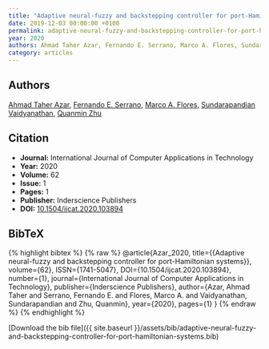 ```yaml
---
title: "Adaptive neural-fuzzy and backstepping controller for port-Hamiltonian systems"
date: 2019-12-03 00:00:00 +0100
permalink: adaptive-neural-fuzzy-and-backstepping-controller-for-port-hamiltonian-systems
year: 2020
authors: Ahmad Taher Azar, Fernando E. Serrano, Marco A. Flores, Sundarapandian Vaidyanathan, Quanmin Zhu
category: articles
---
```

 
## Authors
[Ahmad Taher Azar](authors/ahmad-taher-azar), [Fernando E. Serrano](authors/fernando-e-serrano), [Marco A. Flores](authors/marco-a-flores), [Sundarapandian Vaidyanathan](authors/sundarapandian-vaidyanathan), [Quanmin Zhu](authors/quanmin-zhu)
 
## Citation
- **Journal:** International Journal of Computer Applications in Technology
- **Year:** 2020
- **Volume:** 62
- **Issue:** 1
- **Pages:** 1
- **Publisher:** Inderscience Publishers
- **DOI:** [10.1504/ijcat.2020.103894](https://doi.org/10.1504/ijcat.2020.103894)
 
## BibTeX
{% highlight bibtex %}
{% raw %}
@article{Azar_2020,
  title={{Adaptive neural-fuzzy and backstepping controller for port-Hamiltonian systems}},
  volume={62},
  ISSN={1741-5047},
  DOI={10.1504/ijcat.2020.103894},
  number={1},
  journal={International Journal of Computer Applications in Technology},
  publisher={Inderscience Publishers},
  author={Azar, Ahmad Taher and Serrano, Fernando E. and Flores, Marco A. and Vaidyanathan, Sundarapandian and Zhu, Quanmin},
  year={2020},
  pages={1}
}
{% endraw %}
{% endhighlight %}
 
[Download the bib file]({{ site.baseurl }}/assets/bib/adaptive-neural-fuzzy-and-backstepping-controller-for-port-hamiltonian-systems.bib)
 
